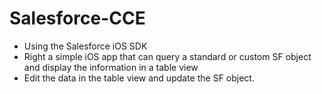 Salesforce-CCE
==============

- Using the Salesforce iOS SDK
- Right a simple iOS app that can query a standard or custom SF object and display the information in a table view
- Edit the data in the table view and update the SF object. 
